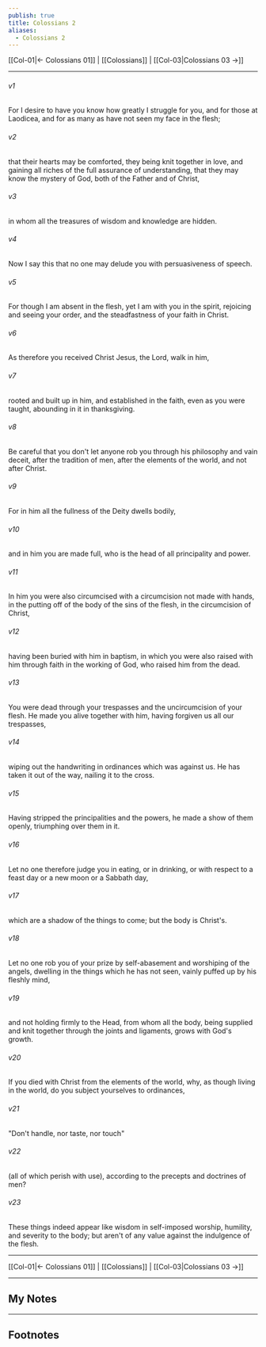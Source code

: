 ```yaml
---
publish: true
title: Colossians 2
aliases:
  - Colossians 2
---
```


[[Col-01|← Colossians 01]] | [[Colossians]] | [[Col-03|Colossians 03 →]]
***



###### v1 
For I desire to have you know how greatly I struggle for you, and for those at Laodicea, and for as many as have not seen my face in the flesh; 

###### v2 
that their hearts may be comforted, they being knit together in love, and gaining all riches of the full assurance of understanding, that they may know the mystery of God, both of the Father and of Christ, 

###### v3 
in whom all the treasures of wisdom and knowledge are hidden. 

###### v4 
Now I say this that no one may delude you with persuasiveness of speech. 

###### v5 
For though I am absent in the flesh, yet I am with you in the spirit, rejoicing and seeing your order, and the steadfastness of your faith in Christ. 

###### v6 
As therefore you received Christ Jesus, the Lord, walk in him, 

###### v7 
rooted and built up in him, and established in the faith, even as you were taught, abounding in it in thanksgiving. 

###### v8 
Be careful that you don't let anyone rob you through his philosophy and vain deceit, after the tradition of men, after the elements of the world, and not after Christ. 

###### v9 
For in him all the fullness of the Deity dwells bodily, 

###### v10 
and in him you are made full, who is the head of all principality and power. 

###### v11 
In him you were also circumcised with a circumcision not made with hands, in the putting off of the body of the sins of the flesh, in the circumcision of Christ, 

###### v12 
having been buried with him in baptism, in which you were also raised with him through faith in the working of God, who raised him from the dead. 

###### v13 
You were dead through your trespasses and the uncircumcision of your flesh. He made you alive together with him, having forgiven us all our trespasses, 

###### v14 
wiping out the handwriting in ordinances which was against us. He has taken it out of the way, nailing it to the cross. 

###### v15 
Having stripped the principalities and the powers, he made a show of them openly, triumphing over them in it. 

###### v16 
Let no one therefore judge you in eating, or in drinking, or with respect to a feast day or a new moon or a Sabbath day, 

###### v17 
which are a shadow of the things to come; but the body is Christ's. 

###### v18 
Let no one rob you of your prize by self-abasement and worshiping of the angels, dwelling in the things which he has not seen, vainly puffed up by his fleshly mind, 

###### v19 
and not holding firmly to the Head, from whom all the body, being supplied and knit together through the joints and ligaments, grows with God's growth. 

###### v20 
If you died with Christ from the elements of the world, why, as though living in the world, do you subject yourselves to ordinances, 

###### v21 
"Don't handle, nor taste, nor touch" 

###### v22 
(all of which perish with use), according to the precepts and doctrines of men? 

###### v23 
These things indeed appear like wisdom in self-imposed worship, humility, and severity to the body; but aren't of any value against the indulgence of the flesh.

***
[[Col-01|← Colossians 01]] | [[Colossians]] | [[Col-03|Colossians 03 →]]

---
## My Notes

---
## Footnotes